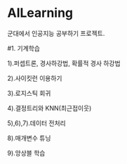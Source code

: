 # AILearning
군대에서 인공지능 공부하기 프로젝트.

#1. 기계학습

1).퍼셉트론, 경사하강법, 확률적 경사 하강법

2).사이킷런 이용하기

3).로지스틱 회귀

4).결정트리와 KNN(최근접이웃)

5),6),7).데이터 전처리

8).매개변수 튜닝

9).앙상블 학습
